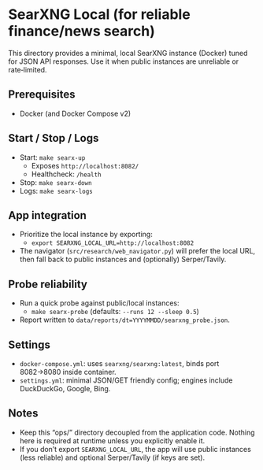 # SearXNG Local (for reliable finance/news search)

This directory provides a minimal, local SearXNG instance (Docker) tuned for JSON API responses. Use it when public instances are unreliable or rate‑limited.

## Prerequisites
- Docker (and Docker Compose v2)

## Start / Stop / Logs
- Start: `make searx-up`
  - Exposes `http://localhost:8082/`
  - Healthcheck: `/health`
- Stop: `make searx-down`
- Logs: `make searx-logs`

## App integration
- Prioritize the local instance by exporting:
  - `export SEARXNG_LOCAL_URL=http://localhost:8082`
- The navigator (`src/research/web_navigator.py`) will prefer the local URL, then fall back to public instances and (optionally) Serper/Tavily.

## Probe reliability
- Run a quick probe against public/local instances:
  - `make searx-probe` (defaults: `--runs 12 --sleep 0.5`)
- Report written to `data/reports/dt=YYYYMMDD/searxng_probe.json`.

## Settings
- `docker-compose.yml`: uses `searxng/searxng:latest`, binds port 8082→8080 inside container.
- `settings.yml`: minimal JSON/GET friendly config; engines include DuckDuckGo, Google, Bing.

## Notes
- Keep this “ops/” directory decoupled from the application code. Nothing here is required at runtime unless you explicitly enable it.
- If you don’t export `SEARXNG_LOCAL_URL`, the app will use public instances (less reliable) and optional Serper/Tavily (if keys are set).
